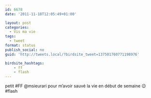 ```yaml
---
id: 6678
date: '2011-11-18T12:05:49+01:00'

layout: post
categories:
  - Vis ma vie
tags:
  - tweet
format: status
publish_social: no
guid: 'http://tweets.local/?birdsite_tweet=137501760771198976'

birdsite_hashtags:
    - ff
    - flash
---
```


petit #FF @msieurari pour m’avoir sauvé la vie en début de semaine 😉 #flash